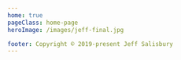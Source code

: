 ```yaml
---
home: true
pageClass: home-page
heroImage: /images/jeff-final.jpg

footer: Copyright © 2019-present Jeff Salisbury
---
```

